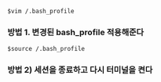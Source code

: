 ```
$vim /.bash_profile
```

### 방법 1. 변경된 bash_profile 적용해준다
```
$source /.bash_profile
```

### 방법 2) 세션을 종료하고 다시 터미널을 켠다

